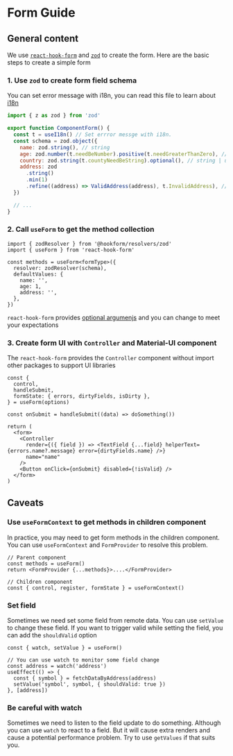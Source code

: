 # Form Guide

## General content

We use [`react-hook-form`](https://react-hook-form.com/) and [`zod`](https://github.com/colinhacks/zod#error-formatting) to create the form. Here are the basic steps to create a simple form

### 1. Use `zod` to create form field schema

You can set error message with i18n, you can read this file to learn about [i18n](i18n-guide.md)

```js
import { z as zod } from 'zod'

export function ComponentForm() {
  const t = useI18n() // Set errror messge with i18n.
  const schema = zod.object({
    name: zod.string(), // string
    age: zod.number(t.needBeNumber).positive(t.needGreaterThanZero), // > 0
    country: zod.string(t.countyNeedBeString).optional(), // string | undefiend
    address: zod
      .string()
      .min(1)
      .refine((address) => ValidAddress(address), t.InvalidAddress), // You can use other methods to validate this field
  })

  // ...
}
```

### 2. Call `useForm` to get the method collection

```tsx
import { zodResolver } from '@hookform/resolvers/zod'
import { useForm } from 'react-hook-form'

const methods = useForm<formType>({
  resolver: zodResolver(schema),
  defaultValues: {
    name: '',
    age: 1,
    address: '',
  },
})
```

`react-hook-form` provides [optional argumenjs](https://react-hook-form.com/api/useform) and you can change to meet your expectations

### 3. Create form UI with `Controller` and Material-UI component

The `react-hook-form` provides the `Controller` component without import other packages to support UI libraries

```tsx
const {
  control,
  handleSubmit,
  formState: { errors, dirtyFields, isDirty },
} = useForm(options)

const onSubmit = handleSubmit((data) => doSomething())

return (
  <form>
    <Controller
      render={({ field }) => <TextField {...field} helperText={errors.name?.message} error={dirtyFields.name} />}
      name="name"
    />
    <Button onClick={onSubmit} disabled={!isValid} />
  </form>
)
```

## Caveats

### Use `useFormContext` to get methods in children component

In practice, you may need to get form methods in the children component. You can use `useFormContext` and `FormProvider` to resolve this problem.

```tsx
// Parent component
const methods = useForm()
return <FormProvider {...methods}>....</FormProvider>

// Children component
const { control, register, formState } = useFormContext()
```

### Set field

Sometimes we need set some field from remote data. You can use `setValue` to change these field. If you want to trigger valid while setting the field, you can add the `shouldValid` option

```tsx
const { watch, setValue } = useForm()

// You can use watch to monitor some field change
const address = watch('address')
useEffect(() => {
  const { symbol } = fetchDataByAddress(address)
  setValue('symbol', symbol, { shouldValid: true })
}, [address])
```

### Be careful with watch

Sometimes we need to listen to the field update to do something. Although you can use `watch` to react to a field. But it will cause extra renders and cause a potential performance problem. Try to use `getValues` if that suits you.
